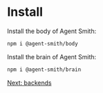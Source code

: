 # Install

Install the body of Agent Smith:

```bash
npm i @agent-smith/body
```

Install the brain of Agent Smith:

```bash
npm i @agent-smith/brain
```

<a href="javascript:openLink('/the_brain/backends')">Next: backends</a>